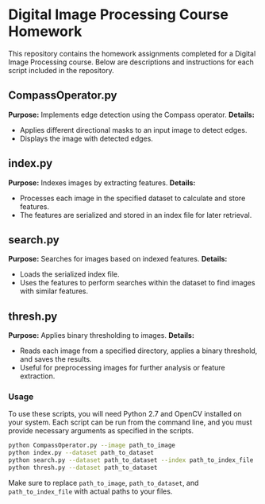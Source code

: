 
# Digital Image Processing Course Homework

This repository contains the homework assignments completed for a Digital Image Processing course. Below are descriptions and instructions for each script included in the repository.

## CompassOperator.py
**Purpose:** Implements edge detection using the Compass operator.
**Details:**
- Applies different directional masks to an input image to detect edges.
- Displays the image with detected edges.

## index.py
**Purpose:** Indexes images by extracting features.
**Details:**
- Processes each image in the specified dataset to calculate and store features.
- The features are serialized and stored in an index file for later retrieval.

## search.py
**Purpose:** Searches for images based on indexed features.
**Details:**
- Loads the serialized index file.
- Uses the features to perform searches within the dataset to find images with similar features.

## thresh.py
**Purpose:** Applies binary thresholding to images.
**Details:**
- Reads each image from a specified directory, applies a binary threshold, and saves the results.
- Useful for preprocessing images for further analysis or feature extraction.

### Usage
To use these scripts, you will need Python 2.7 and OpenCV installed on your system. Each script can be run from the command line, and you must provide necessary arguments as specified in the scripts.

```bash
python CompassOperator.py --image path_to_image
python index.py --dataset path_to_dataset
python search.py --dataset path_to_dataset --index path_to_index_file
python thresh.py --dataset path_to_dataset
```

Make sure to replace `path_to_image`, `path_to_dataset`, and `path_to_index_file` with actual paths to your files.
